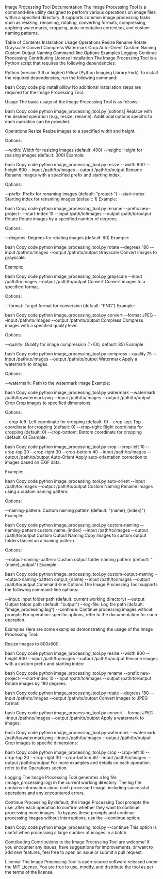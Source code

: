 Image Processing Tool Documentation
The Image Processing Tool is a command-line utility designed to perform various operations on image files within a specified directory. It supports common image processing tasks such as resizing, renaming, rotating, converting formats, compressing, applying watermarks, cropping, auto-orientation correction, and custom naming patterns.

Table of Contents
Installation
Usage
Operations
Resize
Rename
Rotate
Grayscale
Convert
Compress
Watermark
Crop
Auto-Orient
Custom Naming
Custom Output Naming
Command-line Options
Examples
Logging
Continue Processing
Contributing
License
Installation
The Image Processing Tool is a Python script that requires the following dependencies:

Python (version 3.6 or higher)
Pillow (Python Imaging Library Fork)
To install the required dependencies, run the following command:

bash
Copy code
pip install pillow
No additional installation steps are required for the Image Processing Tool.

Usage
The basic usage of the Image Processing Tool is as follows:

bash
Copy code
python image_processing_tool.py <operation> [options]
Replace <operation> with the desired operation (e.g., resize, rename). Additional options specific to each operation can be provided.

Operations
Resize
Resize images to a specified width and height.

Options:

--width: Width for resizing images (default: 400)
--height: Height for resizing images (default: 300)
Example:

bash
Copy code
python image_processing_tool.py resize --width 800 --height 600 --input /path/to/images --output /path/to/output
Rename
Rename images with a specified prefix and starting index.

Options:

--prefix: Prefix for renaming images (default: "project-")
--start-index: Starting index for renaming images (default: 1)
Example:

bash
Copy code
python image_processing_tool.py rename --prefix new-project- --start-index 10 --input /path/to/images --output /path/to/output
Rotate
Rotate images by a specified number of degrees.

Options:

--degrees: Degrees for rotating images (default: 90)
Example:

bash
Copy code
python image_processing_tool.py rotate --degrees 180 --input /path/to/images --output /path/to/output
Grayscale
Convert images to grayscale.

Example:

bash
Copy code
python image_processing_tool.py grayscale --input /path/to/images --output /path/to/output
Convert
Convert images to a specified format.

Options:

--format: Target format for conversion (default: "PNG")
Example:

bash
Copy code
python image_processing_tool.py convert --format JPEG --input /path/to/images --output /path/to/output
Compress
Compress images with a specified quality level.

Options:

--quality: Quality for image compression (1-100, default: 85)
Example:

bash
Copy code
python image_processing_tool.py compress --quality 75 --input /path/to/images --output /path/to/output
Watermark
Apply a watermark to images.

Options:

--watermark: Path to the watermark image
Example:

bash
Copy code
python image_processing_tool.py watermark --watermark /path/to/watermark.png --input /path/to/images --output /path/to/output
Crop
Crop images to specified dimensions.

Options:

--crop-left: Left coordinate for cropping (default: 0)
--crop-top: Top coordinate for cropping (default: 0)
--crop-right: Right coordinate for cropping (default: 0)
--crop-bottom: Bottom coordinate for cropping (default: 0)
Example:

bash
Copy code
python image_processing_tool.py crop --crop-left 10 --crop-top 20 --crop-right 30 --crop-bottom 40 --input /path/to/images --output /path/to/output
Auto-Orient
Apply auto-orientation correction to images based on EXIF data.

Example:

bash
Copy code
python image_processing_tool.py auto-orient --input /path/to/images --output /path/to/output
Custom Naming
Rename images using a custom naming pattern.

Options:

--naming-pattern: Custom naming pattern (default: "{name}_{index}")
Example:

bash
Copy code
python image_processing_tool.py custom-naming --naming-pattern custom_name_{index} --input /path/to/images --output /path/to/output
Custom Output Naming
Copy images to custom output folders based on a naming pattern.

Options:

--output-naming-pattern: Custom output folder naming pattern (default: "{name}_output")
Example:

bash
Copy code
python image_processing_tool.py custom-output-naming --output-naming-pattern output_{name} --input /path/to/images --output /path/to/output
Command-line Options
The Image Processing Tool supports the following command-line options:

--input: Input folder path (default: current working directory)
--output: Output folder path (default: "output")
--log-file: Log file path (default: "image_processing.log")
--continue: Continue processing images without prompts
For operation-specific options, refer to the documentation for each operation.

Examples
Here are some examples demonstrating the usage of the Image Processing Tool:

Resize images to 800x600:

bash
Copy code
python image_processing_tool.py resize --width 800 --height 600 --input /path/to/images --output /path/to/output
Rename images with a custom prefix and starting index:

bash
Copy code
python image_processing_tool.py rename --prefix new-project- --start-index 10 --input /path/to/images --output /path/to/output
Rotate images by 180 degrees:

bash
Copy code
python image_processing_tool.py rotate --degrees 180 --input /path/to/images --output /path/to/output
Convert images to JPEG format:

bash
Copy code
python image_processing_tool.py convert --format JPEG --input /path/to/images --output /path/to/output
Apply a watermark to images:

bash
Copy code
python image_processing_tool.py watermark --watermark /path/to/watermark.png --input /path/to/images --output /path/to/output
Crop images to specific dimensions:

bash
Copy code
python image_processing_tool.py crop --crop-left 10 --crop-top 20 --crop-right 30 --crop-bottom 40 --input /path/to/images --output /path/to/output
For more examples and details on each operation, refer to the Operations section.

Logging
The Image Processing Tool generates a log file (image_processing.log) in the current working directory. The log file contains information about each processed image, including successful operations and any encountered errors.

Continue Processing
By default, the Image Processing Tool prompts the user after each operation to confirm whether they want to continue processing more images. To bypass these prompts and continue processing images without interruptions, use the --continue option:

bash
Copy code
python image_processing_tool.py <operation> --continue
This option is useful when processing a large number of images in a batch.

Contributing
Contributions to the Image Processing Tool are welcome! If you encounter any issues, have suggestions for improvements, or want to add new features, feel free to open an issue or submit a pull request.

License
The Image Processing Tool is open-source software released under the MIT License. You are free to use, modify, and distribute the tool as per the terms of the license.
